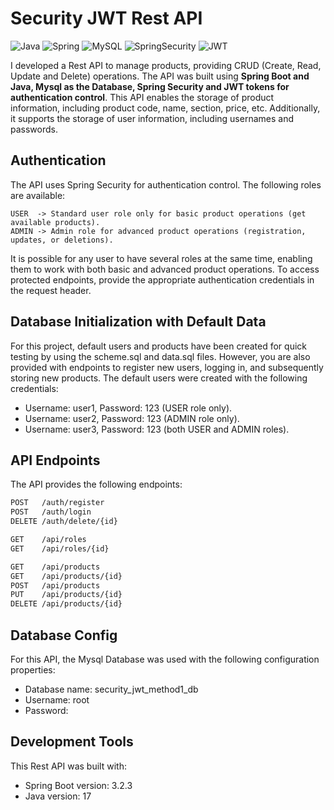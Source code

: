 # Security JWT Rest API

![Java](https://img.shields.io/badge/Java-ED8B00?style=for-the-badge&logo=openjdk&logoColor=white) ![Spring](https://img.shields.io/badge/Spring-6DB33F?style=for-the-badge&logo=Spring&logoColor=white) ![MySQL](https://img.shields.io/badge/MySQL-005C84?style=for-the-badge&logo=mysql&logoColor=white) ![SpringSecurity](https://img.shields.io/badge/Spring_Security-6DB33F?style=for-the-badge&logo=Spring-Security&logoColor=white) ![JWT](https://img.shields.io/badge/JWT-323330?style=for-the-badge&logo=json-web-tokens&logoColor=pink)


I developed a Rest API to manage products, providing CRUD (Create, Read, Update and Delete) operations. The API was built using **Spring Boot and Java, Mysql as the Database, Spring Security and JWT tokens for authentication control**.
This API enables the storage of product information, including product code, name, section, price, etc. Additionally, it supports the storage of user information, including usernames and passwords.

## Authentication
The API uses Spring Security for authentication control. The following roles are available:

```
USER  -> Standard user role only for basic product operations (get available products).
ADMIN -> Admin role for advanced product operations (registration, updates, or deletions).
```

It is possible for any user to have several roles at the same time, enabling them to work with both basic and advanced product operations.
To access protected endpoints, provide the appropriate authentication credentials in the request header. 

## Database Initialization with Default Data

For this project, default users and products have been created for quick testing by using the scheme.sql and data.sql files. However, you are also provided with endpoints to register new users, logging in, and subsequently storing new products.
The default users were created with the following credentials:

- Username: user1, Password: 123 (USER role only).
- Username: user2, Password: 123 (ADMIN role only).
- Username: user3, Password: 123 (both USER and ADMIN roles).

## API Endpoints
The API provides the following endpoints:

```markdown
POST   /auth/register
POST   /auth/login
DELETE /auth/delete/{id}

GET    /api/roles
GET    /api/roles/{id}

GET    /api/products
GET    /api/products/{id}
POST   /api/products
PUT    /api/products/{id}
DELETE /api/products/{id}
```

## Database Config 
For this API, the Mysql Database was used with the following configuration properties: 

- Database name: security_jwt_method1_db
- Username: root
- Password:

## Development Tools
This Rest API was built with:

- Spring Boot version: 3.2.3
- Java version: 17
